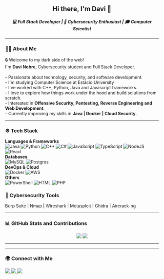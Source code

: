 <!--
**davimalor3/davimalor3** is a ✨ _special_ ✨ repository because its `README.md` (this file) appears on your GitHub profile.

Here are some ideas to get you started:

- 🔭 I’m currently working on ...
- 🌱 I’m currently learning ...
- 👯 I’m looking to collaborate on ...
- 🤔 I’m looking for help with ...
- 💬 Ask me about ...
- 📫 How to reach me: ...
- 😄 Pronouns: ...
- ⚡ Fun fact: ...
-->


<h2 align="center">Hi there, I'm Davi 👋</h2>

<h5 align="center">💻 Full Stack Developer | 🔐 Cybersecurity Enthusiast | 🎓 Computer Scientist</h5>

---

<h3>👨‍💻 About Me</h3>
<p align="left">
🔒 Welcome to my dark side of the web!<br> I'm <b>Davi Nobre</b>, Cybersecurity student and Full Stack Developer.<br><br>
- Passionate about technology, security, and software development.<br>
- I'm studying Computer Science at Estácio University <br>
- I've worked with C++, Python, Java and Javascript frameworks.<br>
- I love to explore how things work under the hood and build solutions from scratch.<br>
- Interested in <b>Offensive Security, Pentesting, Reverse Engineering and Web Development</b>.<br>
- Currently improving my skills in <b>Java | Docker | Cloud Security</b>.
</p>

---

<h3>⚙️ Tech Stack</h3>

**Languages & Frameworks**<br>
![Java](https://skillicons.dev/icons?i=java) 
![Python](https://skillicons.dev/icons?i=py) 
![C++](https://skillicons.dev/icons?i=cpp) 
![C#](https://skillicons.dev/icons?i=cs) 
![JavaScript](https://skillicons.dev/icons?i=javascript) 
![TypeScript](https://skillicons.dev/icons?i=typescript) 
![NodeJS](https://skillicons.dev/icons?i=nodejs) 
![React](https://skillicons.dev/icons?i=react)<br>
**Databases**  
![MySQL](https://skillicons.dev/icons?i=mysql) 
![Postgres](https://skillicons.dev/icons?i=postgres)<br>
**DevOps & Cloud**  
![Docker](https://skillicons.dev/icons?i=docker) 
![AWS](https://skillicons.dev/icons?i=aws)<br>
**Others**  
![PowerShell](https://skillicons.dev/icons?i=powershell) 
![HTML](https://skillicons.dev/icons?i=html) 
![PHP](https://skillicons.dev/icons?i=php)

<h3>🔐 Cybersecurity Tools</h3>
<p>
Burp Suite | Nmap | Wireshark | Metasploit | Ghidra | Aircrack-ng
</p>


---

<h3>📊 GitHub Stats and Contributions</h3>

<div align="center">
  <img src="https://github-readme-stats.vercel.app/api?username=davimalor3&show_icons=true&theme=tokyonight" height="150" />
  <img src="https://github-readme-stats.vercel.app/api/top-langs/?username=davimalor3&layout=compact&theme=tokyonight" height="150" />
</div>

---

<div align="center>
<h3>🐍 Contributions</h3>
  
<img src="https://raw.githubusercontent.com/davimalor3/davimalor3/output/snake.svg" alt="Snake animation" />

</div>

---

<h3>🌍 Connect with Me</h3>
<p align="left">
  <a href="https://www.linkedin.com/in/davi-nobre-57206b377/" target="_blank">
    <img src="https://skillicons.dev/icons?i=linkedin" height="30"/>
  </a>
  <a href="mailto:davi.nbtec@gmail.com">
    <img src="https://cdn-icons-png.flaticon.com/512/732/732200.png" height="30"/>
  </a>
  <a href="https://github.com/davimalor3">
    <img src="https://skillicons.dev/icons?i=github" height="30"/>
  </a>
</p>
